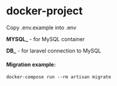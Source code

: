 # docker-project

Copy .env.example into .env

**MYSQL_** - for MySQL container

**DB_** - for laravel connection to MySQL

#### Migration example:
`docker-compose run --rm artisan migrate`
